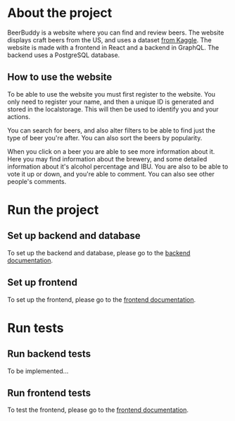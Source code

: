 # About the project

BeerBuddy is a website where you can find and review beers. The website displays craft beers from the US, and uses a dataset [from Kaggle](https://www.kaggle.com/datasets/nickhould/craft-cans/data). The website is made with a frontend in React and a backend in GraphQL. The backend uses a PostgreSQL database.

## How to use the website

To be able to use the website you must first register to the website. You only need to register your name, and then a unique ID is generated and stored in the localstorage. This will then be used to identify you and your actions.

You can search for beers, and also alter filters to be able to find just the type of beer you're after. You can also sort the beers by popularity.

When you click on a beer you are able to see more information about it. Here you may find information about the brewery, and some detailed information about it's alcohol percentage and IBU. You are also to be able to vote it up or down, and you're able to comment. You can also see other people's comments.

# Run the project

## Set up backend and database

To set up the backend and database, please go to the [backend documentation](./backend/README.md).

## Set up frontend

To set up the frontend, please go to the [frontend documentation](./frontend/README.md).

# Run tests

## Run backend tests

To be implemented...

## Run frontend tests

To test the frontend, please go to the [frontend documentation](./frontend/README.md).
